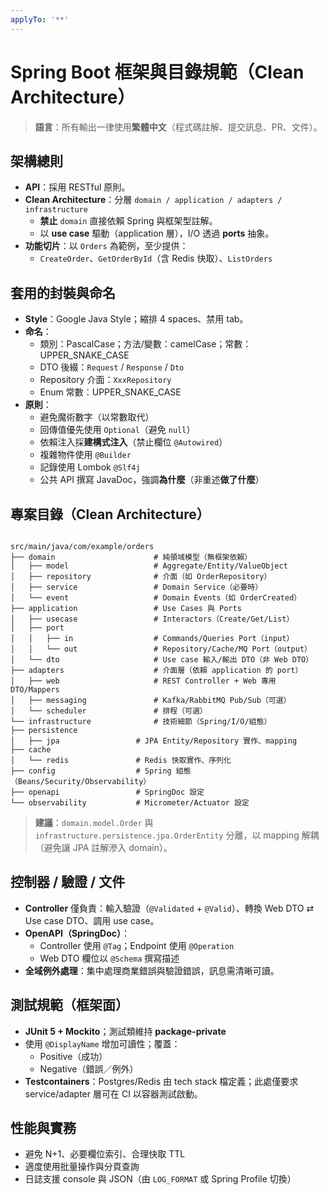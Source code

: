 ```yaml
---
applyTo: '**'
---
```

# Spring Boot 框架與目錄規範（Clean Architecture）

> **語言**：所有輸出一律使用**繁體中文**（程式碼註解、提交訊息、PR、文件）。

## 架構總則
- **API**：採用 RESTful 原則。
- **Clean Architecture**：分層 `domain / application / adapters / infrastructure`
  - **禁止** `domain` 直接依賴 Spring 與框架型註解。
  - 以 **use case** 驅動（application 層），I/O 透過 **ports** 抽象。
- **功能切片**：以 `Orders` 為範例，至少提供：
  - `CreateOrder`、`GetOrderById`（含 Redis 快取）、`ListOrders`

## 套用的封裝與命名
- **Style**：Google Java Style；縮排 4 spaces、禁用 tab。
- **命名**：
  - 類別：PascalCase；方法/變數：camelCase；常數：UPPER_SNAKE_CASE
  - DTO 後綴：`Request` / `Response` / `Dto`
  - Repository 介面：`XxxRepository`
  - Enum 常數：UPPER_SNAKE_CASE
- **原則**：
  - 避免魔術數字（以常數取代）
  - 回傳值優先使用 `Optional`（避免 `null`）
  - 依賴注入採**建構式注入**（禁止欄位 `@Autowired`）
  - 複雜物件使用 `@Builder`
  - 記錄使用 Lombok `@Slf4j`
  - 公共 API 撰寫 JavaDoc，強調**為什麼**（非重述**做了什麼**）

## 專案目錄（Clean Architecture）
```

src/main/java/com/example/orders
├── domain                      # 純領域模型（無框架依賴）
│   ├── model                   # Aggregate/Entity/ValueObject
│   ├── repository              # 介面（如 OrderRepository）
│   ├── service                 # Domain Service（必要時）
│   └── event                   # Domain Events（如 OrderCreated）
├── application                 # Use Cases 與 Ports
│   ├── usecase                 # Interactors（Create/Get/List）
│   ├── port
│   │   ├── in                  # Commands/Queries Port（input）
│   │   └── out                 # Repository/Cache/MQ Port（output）
│   └── dto                     # Use case 輸入/輸出 DTO（非 Web DTO）
├── adapters                    # 介面層（依賴 application 的 port）
│   ├── web                     # REST Controller + Web 專用 DTO/Mappers
│   ├── messaging               # Kafka/RabbitMQ Pub/Sub（可選）
│   └── scheduler               # 排程（可選）
└── infrastructure              # 技術細節（Spring/I/O/組態）
├── persistence
│   ├── jpa                 # JPA Entity/Repository 實作、mapping
├── cache
│   └── redis               # Redis 快取實作、序列化
├── config                  # Spring 組態（Beans/Security/Observability）
├── openapi                 # SpringDoc 設定
└── observability           # Micrometer/Actuator 設定

```

> **建議**：`domain.model.Order` 與 `infrastructure.persistence.jpa.OrderEntity` 分離，以 mapping 解耦（避免讓 JPA 註解滲入 domain）。

## 控制器 / 驗證 / 文件
- **Controller** 僅負責：輸入驗證（`@Validated` + `@Valid`）、轉換 Web DTO ⇄ Use case DTO、調用 use case。
- **OpenAPI（SpringDoc）**：
  - Controller 使用 `@Tag`；Endpoint 使用 `@Operation`
  - Web DTO 欄位以 `@Schema` 撰寫描述
- **全域例外處理**：集中處理商業錯誤與驗證錯誤，訊息需清晰可讀。

## 測試規範（框架面）
- **JUnit 5 + Mockito**；測試類維持 **package-private**
- 使用 `@DisplayName` 增加可讀性；覆蓋：
  - Positive（成功）
  - Negative（錯誤／例外）
- **Testcontainers**：Postgres/Redis 由 tech stack 檔定義；此處僅要求 service/adapter 層可在 CI 以容器測試啟動。

## 性能與實務
- 避免 N+1、必要欄位索引、合理快取 TTL
- 適度使用批量操作與分頁查詢
- 日誌支援 console 與 JSON（由 `LOG_FORMAT` 或 Spring Profile 切換）